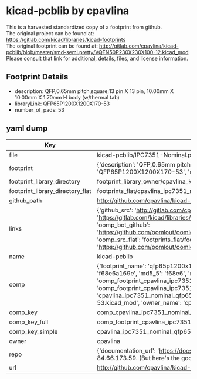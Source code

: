 # kicad-pcblib by cpavlina  
This is a harvested standardized copy of a footprint from github.  
The original project can be found at:  
https://gitlab.com/kicad/libraries/kicad-footprints  
The original footprint can be found at:
http://gitlab.com/cpavlina/kicad-pcblib/blob/master/smd-semi.pretty/VQFN50P230X230X100-12.kicad_mod
Please consult that link for additional, details, files, and license information.  
## Footprint Details
* description: QFP,0.65mm pitch,square;13 pin X 13 pin, 10.00mm X 10.00mm X 1.70mm H body (w/thermal tab)  
* libraryLink: QFP65P1200X1200X170-53  
* number_of_pads: 53  
## yaml dump  
| Key | Value |  
| --- | --- |  
| file | kicad-pcblib/IPC7351-Nominal.pretty/QFP65P1200X1200X170-53.kicad_mod |  
| footprint | {'description': 'QFP,0.65mm pitch,square;13 pin X 13 pin, 10.00mm X 10.00mm X 1.70mm H body (w/thermal tab)', 'libraryLink': 'QFP65P1200X1200X170-53', 'number_of_pads': 53} |  
| footprint_library_directory | footprint_library_owner/cpavlina_kicad-pcblib |  
| footprint_library_directory_flat | footprints_flat/cpavlina_ipc7351_nominal_qfp65p1200x1200x170_53/working |  
| github_path | http://github.com/cpavlina/kicad-pcblib/blob/master/IPC7351-Nominal.pretty/QFP65P1200X1200X170-53.kicad_mod |  
| links | {'github_src': 'http://gitlab.com/cpavlina/kicad-pcblib/blob/master/smd-semi.pretty/VQFN50P230X230X100-12.kicad_mod', 'github_src_repo': 'https://gitlab.com/kicad/libraries/kicad-footprints', 'oomp_bot': 'footprints/cpavlina_ipc7351_nominal_qfp65p1200x1200x170_53/working', 'oomp_bot_github': 'https://github.com/oomlout/oomlout_oomp_footprint_bot/tree/main/footprints/cpavlina_ipc7351_nominal_qfp65p1200x1200x170_53/working', 'oomp_src_flat': 'footprints_flat/footprints_flat/cpavlina_ipc7351_nominal_qfp65p1200x1200x170_53/working', 'oomp_src_flat_github': 'https://github.com/oomlout/oomlout_oomp_footprint_src/tree/main/footprints_flat/cpavlina_ipc7351_nominal_qfp65p1200x1200x170_53/working'} |  
| name | kicad-pcblib |  
| oomp | {'footprint_name': 'qfp65p1200x1200x170_53', 'library_name': 'ipc7351_nominal', 'md5': 'f68e6a169e08b88d60a08763990f4de2', 'md5_10': 'f68e6a169e', 'md5_5': 'f68e6', 'md5_6': 'f68e6a', 'oomp_key': 'oomp_cpavlina_ipc7351_nominal_qfp65p1200x1200x170_53', 'oomp_key_extra': 'oomp_footprint_cpavlina_ipc7351_nominal_qfp65p1200x1200x170_53', 'oomp_key_full': 'oomp_footprint_cpavlina_ipc7351_nominal_qfp65p1200x1200x170_53_f68e6a', 'oomp_key_simple': 'cpavlina_ipc7351_nominal_qfp65p1200x1200x170_53', 'original_filename': 'kicad-pcblib/IPC7351-Nominal.pretty/QFP65P1200X1200X170-53.kicad_mod', 'owner_name': 'cpavlina'} |  
| oomp_key | oomp_cpavlina_ipc7351_nominal_qfp65p1200x1200x170_53 |  
| oomp_key_full | oomp_footprint_cpavlina_ipc7351_nominal_qfp65p1200x1200x170_53 |  
| oomp_key_simple | cpavlina_ipc7351_nominal_qfp65p1200x1200x170_53 |  
| owner | cpavlina |  
| repo | {'documentation_url': 'https://docs.github.com/rest/overview/resources-in-the-rest-api#rate-limiting', 'message': "API rate limit exceeded for 84.66.173.59. (But here's the good news: Authenticated requests get a higher rate limit. Check out the documentation for more details.)"} |  
| url | http://github.com/cpavlina/kicad-pcblib |  

